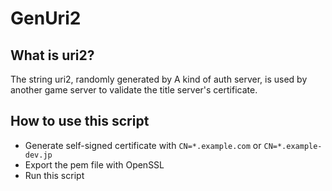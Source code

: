 # GenUri2

## What is uri2?

The string uri2, randomly generated by A kind of auth server, is used by another game server to validate the title server's certificate.

## How to use this script

- Generate self-signed certificate with `CN=*.example.com` or `CN=*.example-dev.jp`
- Export the pem file with OpenSSL
- Run this script
